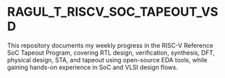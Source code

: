 # RAGUL_T_RISCV_SOC_TAPEOUT_VSD
This repository documents my weekly progress in the RISC-V Reference SoC Tapeout Program, covering RTL design, verification, synthesis, DFT, physical design, STA, and tapeout using open-source EDA tools, while gaining hands-on experience in SoC and VLSI design flows.
